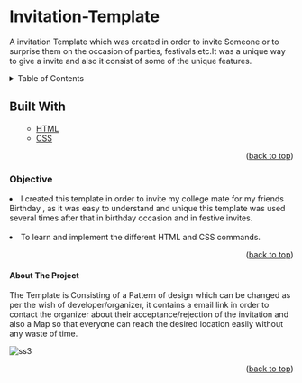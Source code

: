 # Invitation-Template
A invitation Template which was created in order to invite Someone or to surprise them on the occasion of parties, festivals etc.It was a unique way to give a invite and also it consist of some of the unique features.

<!-- TABLE OF CONTENTS -->

<details>
  <summary>Table of Contents</summary>
  <ol>
    <ul>
      <li><a href="#about-the-project">About The Project</a></li>
        <li><a href="#built-with">Built With</a></li>
      <li><a href="#Objective">Objective</a></li>
      </ul>
  </ol>
</details>

<!-- Built with -->
## Built With
<ol>
    <ul>
      <li><a href="#">HTML</a></li>
       <li><a href="#">CSS</a></li>
     <!-- <li><a href="#">JavaScript</a></li> -->
      </ul>
  <p align="right">(<a href="#Randomiii">back to top</a>)</p>
  </ol>
  
### Objective
<li>I created this template in order to invite my college mate for my friends Birthday , as it was easy to understand and unique this template was used several times after that in birthday occasion and in festive invites.</li>
<br>
<li>To learn and implement the different HTML and CSS commands.</li>
<p align="right">(<a href="#Randomiii">back to top</a>)</p>


<!-- ABOUT THE PROJECT -->
#### About The Project
The Template is Consisting of a Pattern of design which can be changed as per the wish of developer/organizer, it contains a email link in order to contact the organizer about their acceptance/rejection of the invitation and also a Map so that everyone can reach the desired location easily without any waste of time.

![ss3](https://user-images.githubusercontent.com/60666490/139713196-b4b502d9-081d-4bbe-8df9-0737baf0ef73.png)


<p align="right">(<a href="#Randomiii">back to top</a>)</p>


